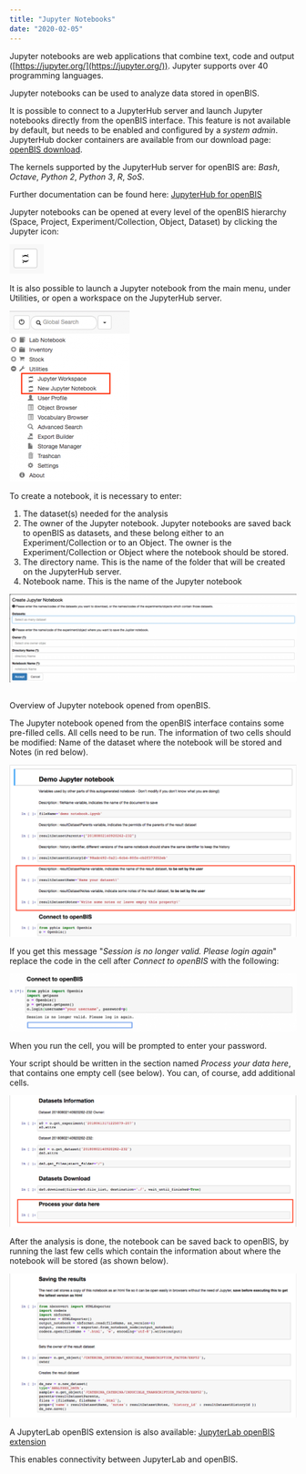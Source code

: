 ```yaml
---
title: "Jupyter Notebooks"
date: "2020-02-05"
---
```


  
Jupyter notebooks are web applications that combine text, code and output ([https://jupyter.org/](https://jupyter.org/)). Jupyter supports over 40 programming languages.

Jupyter notebooks can be used to analyze data stored in openBIS.  
  

It is possible to connect to a JupyterHub server and launch Jupyter notebooks directly from the openBIS interface. This feature is not available by default, but needs to be enabled and configured by a _system admin_. JupyterHub docker containers are available from our download page: [openBIS download](https://wiki-bsse.ethz.ch/display/bis/openBIS+Download+Page).

The kernels supported by the JupyterHub server for openBIS are: _Bash_, _Octave_, _Python_ _2_, _Python 3_, _R_, _SoS_. 

Further documentation can be found here: [JupyterHub for openBIS](https://wiki-bsse.ethz.ch/display/openBISDoc1906/JupyterHub+for+openBIS)  
  

Jupyter notebooks can be opened at every level of the openBIS hierarchy (Space, Project, Experiment/Collection, Object, Dataset) by clicking the Jupyter icon:

![](images/Screen-Shot-2019-06-27-at-14.18.55.png)

It is also possible to launch a Jupyter notebook from the main menu, under Utilities, or open a workspace on the JupyterHub server.

![](images/Screen-Shot-2019-06-27-at-14.16.01-211x300.png)

To create a notebook, it is necessary to enter:  
  

1. The dataset(s) needed for the analysis
2. The owner of the Jupyter notebook. Jupyter notebooks are saved back to openBIS as datasets, and these belong either to an Experiment/Collection or to an Object. The owner is the Experiment/Collection or Object where the notebook should be stored.
3. The directory name. This is the name of the folder that will be created on the JupyterHub server.
4. Notebook name. This is the name of the Jupyter notebook

![](images/jupyter-1024x316.png)

##   
Overview of Jupyter notebook opened from openBIS.

  
The Jupyter notebook opened from the openBIS interface contains some pre-filled cells. All cells need to be run. The information of two cells should be modified: Name of the dataset where the notebook will be stored and Notes (in red below).

![](images/jupyter-1.png)

If you get this message "_Session is no longer valid. Please login again_" replace the code in the cell after _Connect to openBIS_ with the following:

![](images/Screenshot-2020-05-29-at-09.22.51-1024x206.png)

When you run the cell, you will be prompted to enter your password. 

Your script should be written in the section named _Process your data here_, that contains one empty cell (see below). You can, of course, add additional cells.

![](images/jupyter-2.png)

After the analysis is done, the notebook can be saved back to openBIS, by running the last few cells which contain the information about where the notebook will be stored (as shown below).

![](images/jupyter-3.png)

A JupyterLab openBIS extension is also available: [JupyterLab openBIS extension](https://www.npmjs.com/package/jupyterlab-openbis)

This enables connectivity between JupyterLab and openBIS.
